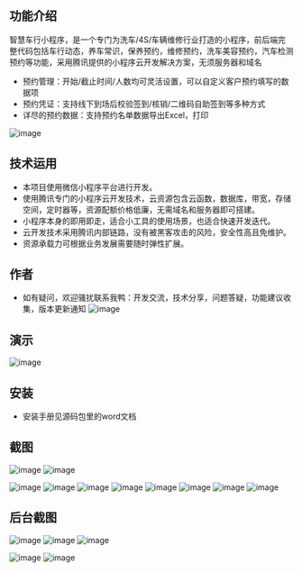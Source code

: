 ## 功能介绍 
    
智慧车行小程序，是一个专门为洗车/4S/车辆维修行业打造的小程序，前后端完整代码包括车行动态，养车常识，保养预约，维修预约，洗车美容预约，汽车检测预约等功能，采用腾讯提供的小程序云开发解决方案，无须服务器和域名

- 预约管理：开始/截止时间/人数均可灵活设置，可以自定义客户预约填写的数据项
- 预约凭证：支持线下到场后校验签到/核销/二维码自助签到等多种方式
- 详尽的预约数据：支持预约名单数据导出Excel，打印

![image](https://user-images.githubusercontent.com/101008889/156904241-b7c63a92-77fc-4ba8-80c3-5e6c405e46bc.png)

## 技术运用
- 本项目使用微信小程序平台进行开发。
- 使用腾讯专门的小程序云开发技术，云资源包含云函数，数据库，带宽，存储空间，定时器等，资源配额价格低廉，无需域名和服务器即可搭建。
- 小程序本身的即用即走，适合小工具的使用场景，也适合快速开发迭代。
- 云开发技术采用腾讯内部链路，没有被黑客攻击的风险，安全性高且免维护。
- 资源承载力可根据业务发展需要随时弹性扩展。  



## 作者
- 如有疑问，欢迎骚扰联系我鸭：开发交流，技术分享，问题答疑，功能建议收集，版本更新通知 
![image](https://user-images.githubusercontent.com/101008889/156904254-413c866f-83f9-4d4e-824d-4946cd011e23.png)


## 演示
![image](https://user-images.githubusercontent.com/101008889/156904243-93afffb8-ba4a-4545-aec1-38daa8147267.png)
  

## 安装

- 安装手册见源码包里的word文档




## 截图
![image](https://user-images.githubusercontent.com/101008889/156904255-345a7eea-dd80-40f2-a7e9-d0a5508fcf55.png)
![image](https://user-images.githubusercontent.com/101008889/156904257-f5eef1ec-d6df-4b3d-b522-16eaff84dfed.png)

 ![image](https://user-images.githubusercontent.com/101008889/156904258-ecbe2d81-e086-46a8-a314-d4c31d4387c1.png)
![image](https://user-images.githubusercontent.com/101008889/156904260-d0aa9478-ca7e-4fcf-bcfe-8bc88518bfbf.png)
![image](https://user-images.githubusercontent.com/101008889/156904264-ea538591-f693-49cb-a53c-754ec8f7e4a3.png)
![image](https://user-images.githubusercontent.com/101008889/156904266-45ab6d1d-91c6-4afe-8ea3-c28aab44af08.png)
![image](https://user-images.githubusercontent.com/101008889/156904267-514e6c95-670b-4afa-bc4a-515bd61e89ae.png)
![image](https://user-images.githubusercontent.com/101008889/156904268-4742678e-48c8-47ee-891b-6159cfc22b4d.png)
![image](https://user-images.githubusercontent.com/101008889/156904269-701ddefd-74fc-4d4a-8599-6669c9398b3a.png)
![image](https://user-images.githubusercontent.com/101008889/156904270-0017f1b0-255b-47f4-875f-c58422fa9c70.png)


## 后台截图
 
![image](https://user-images.githubusercontent.com/101008889/156904271-4631abef-b18e-4534-869e-ee8445d1abfc.png)
![image](https://user-images.githubusercontent.com/101008889/156904272-879b6ca3-0527-422d-b59b-1202e03023e8.png)
![image](https://user-images.githubusercontent.com/101008889/156904273-d5089a1b-28f6-492c-adc6-573dacd781f1.png)

![image](https://user-images.githubusercontent.com/101008889/156904274-8e105d19-c0b4-4049-abf3-c0c88123ba50.png)
![image](https://user-images.githubusercontent.com/101008889/156904277-ea0e1d0a-ce44-4d46-85af-1219b0d9c79b.png)


